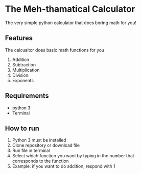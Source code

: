 # The Meh-thamatical Calculator

The very simple python calculator that does boring math for you! 

## Features 
The calcualtor does basic math functions for you
1. Addition
2. Subtraction
3. Multiplication
4. Division
5. Exponents 

## Requirements 
* python 3 
* Terminal

## How to run 

1. Python 3 must be installed 
2. Clone repository or download file 
3. Run file in terminal
4. Select which function you want by typing in the number that corresponds to the function 
5. Example: if you want to do addition, respond with 1
